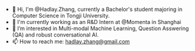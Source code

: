 - 👋 Hi, I'm @Hadlay.Zhang, currently a Bachelor's student majoring in Computer Science in Tongji University.
- 🏢 I'm currently working as an R&D Intern at @Momenta in Shanghai
- 🔭 I’m interested in Multi-modal Machine Learning, Question Asswering (QA) and robust conversational AI.
- 📫 How to reach me: hadlay.zhang@gmail.com

<!--
**Hadlay-Zhang/Hadlay-Zhang** is a ✨ _special_ ✨ repository because its `README.md` (this file) appears on your GitHub profile.

Here are some ideas to get you started:

- 🔭 I’m currently working on ...
- 🌱 I’m currently learning ...
- 👯 I’m looking to collaborate on ...
- 🤔 I’m looking for help with ...
- 💬 Ask me about ...

- ⚡ Fun fact: ...
-->
